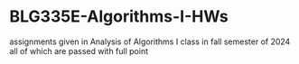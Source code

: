 # BLG335E-Algorithms-I-HWs
assignments given in Analysis of Algorithms I class in fall semester of 2024 all of which are passed with full point
